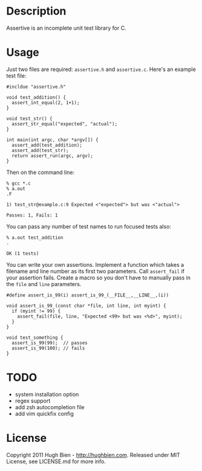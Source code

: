 Description
===========

Assertive is an incomplete unit test library for C.

Usage
=====

Just two files are required: `assertive.h` and `assertive.c`.  Here's an
example test file:

    #incldue "assertive.h"

    void test_addition() {
      assert_int_equal(2, 1+1);
    }

    void test_str() {
      assert_str_equal("expected", "actual");
    }

    int main(int argc, char *argv[]) {
      assert_add(test_addition);
      assert_add(test_str);
      return assert_run(argc, argv);
    }

Then on the command line:

    % gcc *.c
    % a.out
    .F

    1) test_str@example.c:9 Expected <"expected"> but was <"actual">

    Passes: 1, Fails: 1

You can pass any number of test names to run focused tests also:

    % a.out test_addition
    .

    OK (1 tests)

You can write your own assertions.  Implement a function which takes a filename
and line number as its first two parameters.  Call `assert_fail` if your
assertion fails.  Create a macro so you don't have to manually pass in the
`file` and `line` parameters.

    #define assert_is_99(i) assert_is_99_(__FILE__,__LINE__,(i))

    void assert_is_99_(const char *file, int line, int myint) {
      if (myint != 99) {
        assert_fail(file, line, "Expected <99> but was <%d>", myint);
      }
    }

    void test_something {
      assert_is_99(99);  // passes
      assert_is_99(100); // fails
    }

TODO
====

* system installation option
* regex support
* add zsh autocompletion file
* add vim quickfix config

License
=======

Copyright 2011 Hugh Bien - http://hughbien.com.
Released under MIT License, see LICENSE.md for more info.
